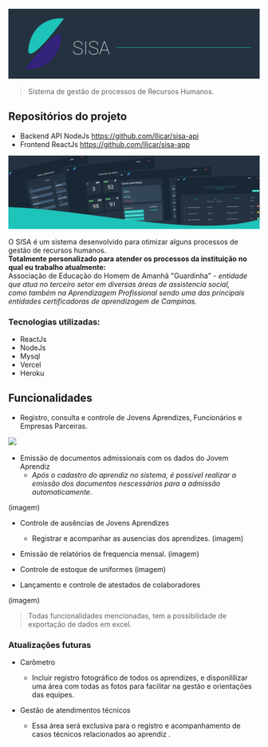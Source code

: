 
![logo sisa](imagens/banner.png)

> Sistema de gestão de processos de Recursos Humanos.

 ## Repositórios do projeto
- Backend API NodeJs https://github.com/llicar/sisa-api
- Frontend ReactJs https://github.com/llicar/sisa-app

<img src="imagens/banner-telas-2.png"/>

O SISA é um sistema desenvolvido para otimizar alguns processos de gestão de recursos humanos. <br>
**Totalmente personalizado para atender os processos da instituição no qual eu trabalho atualmente:** <br>
Associação de Educação do Homem de Amanhã "Guardinha" - *entidade que atua no terceiro setor em diversas áreas de assistencia social, <br>
como também na Aprendizagem Profissional sendo uma das principais entidades certificadoras de aprendizagem de Campinas.*

### Tecnologias utilizadas:

 - ReactJs
 - NodeJs
 - Mysql
 - Vercel
 - Heroku
 
 ## Funcionalidades
 
  - Registro, consulta e controle de Jovens Aprendizes, Funcionários e Empresas Parceiras.
  
  <img src="imagens/cadsstro-jovem.gif"/>
  
  - Emissão de documentos admissionais com os dados do Jovem Aprendiz
     - *Após o cadastro do aprendiz no sistema, é possivel realizar a emissão dos documentos nescessários para a admissão automaticamente.*
  
  (imagem) 
  
  - Controle de ausências de Jovens Aprendizes
     - Registrar e acompanhar as ausencias dos aprendizes.
   (imagem)

  - Emissão de relatórios de frequencia mensal.
  (imagem)
  
  - Controle de estoque de uniformes
  (imagem)

  - Lançamento e controle de atestados de colaboradores

  (imagem)
  
  > Todas funcionalidades mencionadas, tem a possibilidade de exportação de dados em excel.

### Atualizações futuras

 - Carômetro
    - Incluir registro fotográfico de todos os aprendizes, e disponililizar uma área com todas as fotos para facilitar na gestão e orientações das equipes.
 
 - Gestão de atendimentos técnicos
    - Essa área será exclusiva para o registro e acompanhamento de casos técnicos relacionados ao aprendiz .


  

 
